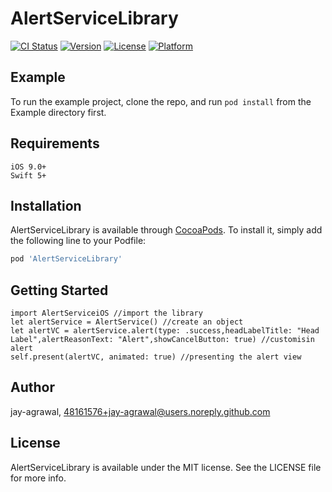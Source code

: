 # AlertServiceLibrary

[![CI Status](https://img.shields.io/travis/jay-agrawal/AlertServiceLibrary.svg?style=flat)](https://travis-ci.org/jay-agrawal/AlertServiceLibrary)
[![Version](https://img.shields.io/cocoapods/v/AlertServiceLibrary.svg?style=flat)](https://cocoapods.org/pods/AlertServiceLibrary)
[![License](https://img.shields.io/cocoapods/l/AlertServiceLibrary.svg?style=flat)](https://cocoapods.org/pods/AlertServiceLibrary)
[![Platform](https://img.shields.io/cocoapods/p/AlertServiceLibrary.svg?style=flat)](https://cocoapods.org/pods/AlertServiceLibrary)

## Example

To run the example project, clone the repo, and run `pod install` from the Example directory first.

## Requirements
    iOS 9.0+
    Swift 5+

## Installation

AlertServiceLibrary is available through [CocoaPods](https://cocoapods.org). To install
it, simply add the following line to your Podfile:

```ruby
pod 'AlertServiceLibrary'
```
## Getting Started
     
    import AlertServiceiOS //import the library
    let alertService = AlertService() //create an object
    let alertVC = alertService.alert(type: .success,headLabelTitle: "Head Label",alertReasonText: "Alert",showCancelButton: true) //customisin alert
    self.present(alertVC, animated: true) //presenting the alert view
    

## Author

jay-agrawal, 48161576+jay-agrawal@users.noreply.github.com

## License

AlertServiceLibrary is available under the MIT license. See the LICENSE file for more info.
